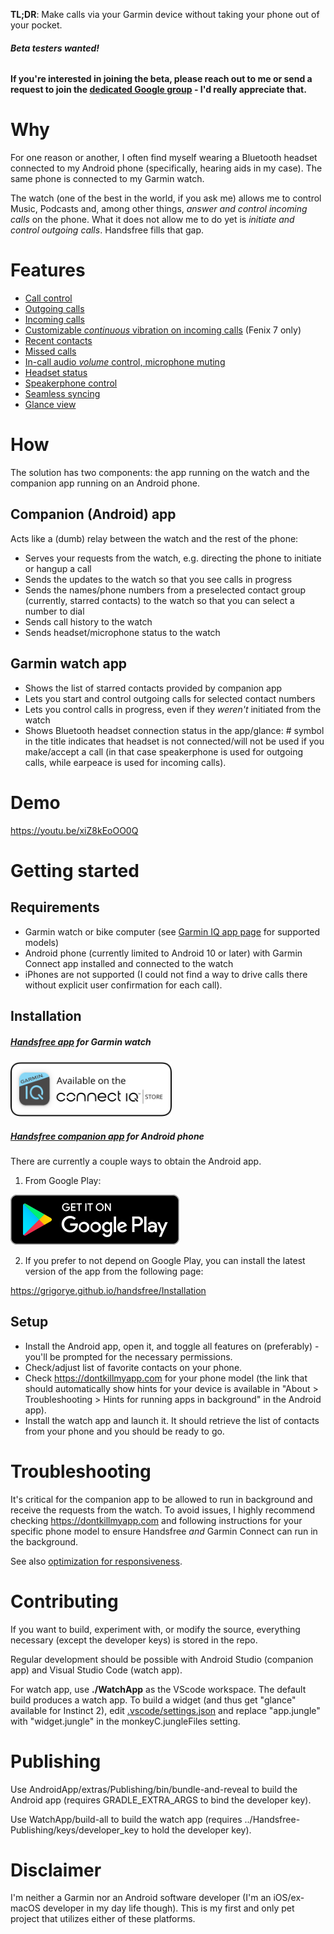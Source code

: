 **TL;DR**: Make calls via your Garmin device without taking your phone out of your pocket.

###### **Beta testers wanted!**

**If you're interested in joining the beta, please reach out to me or send a request to join the [dedicated Google group](https://groups.google.com/g/handsfree-beta) - I'd really appreciate that.**

# Why

For one reason or another, I often find myself wearing a Bluetooth headset connected to my Android phone (specifically, hearing aids in my case). The same phone is connected to my Garmin watch.

The watch (one of the best in the world, if you ask me) allows me to control Music, Podcasts and, among other things, *answer and control incoming calls* on the phone. What it does not allow me to do yet is *initiate and control outgoing calls*. Handsfree fills that gap.

# Features

-   [Call control](./docs/Call-Control.md)
-   [Outgoing calls](./docs/Outgoing-Calls.md)
-   [Incoming calls](./docs/Incoming-Calls.md)
-   [Customizable *continuous* vibration on incoming calls](./docs/Vibration.md) (Fenix 7 only)
-   [Recent contacts](./docs/Recents.md)
-   [Missed calls](./docs/Missed-Calls.md)
-   [In-call audio *volume* control, microphone muting](./docs/In-Call-Audio.md)
-   [Headset status](./docs/Headset-Status.md)
-   [Speakerphone control](./docs/Speaker-Phone.md)
-   [Seamless syncing](./docs/Syncing.md)
-   [Glance view](./docs/Glance.md)

# How

The solution has two components: the app running on the watch and the companion app running on an Android phone.

## Companion (Android) app

Acts like a (dumb) relay between the watch and the rest of the phone:

-   Serves your requests from the watch, e.g. directing the phone to initiate or hangup a call
-   Sends the updates to the watch so that you see calls in progress
-   Sends the names/phone numbers from a preselected contact group (currently, starred contacts) to the watch so that you can select a number to dial
-   Sends call history to the watch
-   Sends headset/microphone status to the watch

## Garmin watch app

-   Shows the list of starred contacts provided by companion app
-   Lets you start and control outgoing calls for selected contact numbers
-   Lets you control calls in progress, even if they *weren't* initiated from the watch
-   Shows Bluetooth headset connection status in the app/glance: # symbol in the title indicates that headset is not connected/will not be used if you make/accept a call (in that case speakerphone is used for outgoing calls, while earpeace is used for incoming calls).

# Demo

https://youtu.be/xiZ8kEoOO0Q

# Getting started

## Requirements

-   Garmin watch or bike computer (see [Garmin IQ app page](https://apps.garmin.com/apps/73107243-f322-4cf2-bb3d-78f2a4ee8920?tid=1) for supported models)
-   Android phone (currently limited to Android 10 or later) with Garmin Connect app installed and connected to the watch
-   iPhones are not supported (I could not find a way to drive calls there without explicit user confirmation for each call).

## Installation

##### [Handsfree app](https://apps.garmin.com/en-US/apps/73107243-f322-4cf2-bb3d-78f2a4ee8920) for Garmin watch

[<img src="./badges/Connect-IQ/Connect-IQ-Badge_White.svg" alt="available-connect-iq-badge" height="88"/>](https://apps.garmin.com/en-US/apps/73107243-f322-4cf2-bb3d-78f2a4ee8920)

##### [Handsfree companion app](https://grigorye.github.io/handsfree/Installation) for Android phone

There are currently a couple ways to obtain the Android app.

1.   From Google Play:

[<img src="./badges/Google-Play/Get-It-On-Google-Play-Badge_en.svg" height="80" />](https://play.google.com/store/apps/details?id=com.gentin.connectiq.handsfree) 

2.   If you prefer to not depend on Google Play, you can install the latest version of the app from the following page:

https://grigorye.github.io/handsfree/Installation

## Setup

-   Install the Android app, open it, and toggle all features on (preferably) - you'll be prompted for the necessary permissions.
-   Check/adjust list of favorite contacts on your phone.
-   Check https://dontkillmyapp.com for your phone model (the link that should automatically show hints for your device is available in "About > Troubleshooting > Hints for running apps in background" in the Android app).
-   Install the watch app and launch it. It should retrieve the list of contacts from your phone and you should be ready to go.

# Troubleshooting

It's critical for the companion app to be allowed to run in background and receive the requests from the watch. To avoid issues, I highly recommend checking https://dontkillmyapp.com and following instructions for your specific phone model to ensure Handsfree *and* Garmin Connect can run in the background.

See also [optimization for responsiveness](./docs/Optimizations.md).

# Contributing

If you want to build, experiment with, or modify the source, everything necessary (except the developer keys) is stored in the repo.

Regular development should be possible with Android Studio (companion app) and Visual Studio Code (watch app).

For watch app, use **./WatchApp** as the VScode workspace. The default build produces a watch app. To build a widget (and thus get "glance" available for Instinct 2), edit [.vscode/settings.json](WatchApp/.vscode/settings.json) and replace "app.jungle" with "widget.jungle" in the monkeyC.jungleFiles setting.

# Publishing

Use AndroidApp/extras/Publishing/bin/bundle-and-reveal to build the Android app (requires GRADLE_EXTRA_ARGS to bind the developer key).

Use WatchApp/build-all to build the watch app (requires ../Handsfree-Publishing/keys/developer_key to hold the developer key).


# Disclaimer

I'm neither a Garmin nor an Android software developer (I'm an iOS/ex-macOS developer in my day life though). This is my first and only pet project that utilizes either of these platforms.
